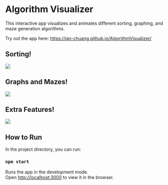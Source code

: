 # Algorithm Visualizer

This interactive app visualizes and animates different sorting, graphing, and maze generation algorithms.

Try out the app here: https://ian-chuang.github.io/AlgorithmVisualizer/

## Sorting!
![](GIFs/sorting-readme.gif)

## Graphs and Mazes!
![](GIFs/graph-readme.gif)

## Extra Features!
![](GIFs/luffy-readme.gif)

## How to Run

In the project directory, you can run:

### `npm start`

Runs the app in the development mode.\
Open [http://localhost:3000](http://localhost:3000) to view it in the browser.

